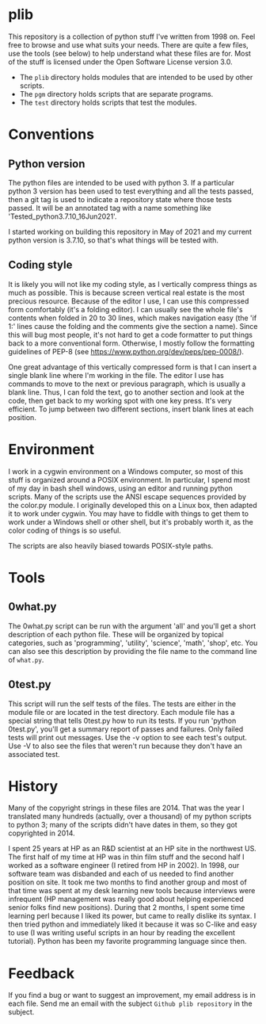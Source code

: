 # plib

This repository is a collection of python stuff I've written from 1998
on.  Feel free to browse and use what suits your needs.  There are quite
a few files, use the tools (see below) to help understand what these
files are for.  Most of the stuff is licensed under the Open Software
License version 3.0.

* The `plib` directory holds modules that are intended to be used by
  other scripts.
* The `pgm` directory holds scripts that are separate programs.
* The `test` directory holds scripts that test the modules.

# Conventions

## Python version

The python files are intended to be used with python 3.  If a particular
python 3 version has been used to test everything and all the tests
passed, then a git tag is used to indicate a repository state where
those tests passed.  It will be an annotated tag with a name something
like 'Tested_python3.7.10_16Jun2021'.

I started working on building this repository in May of 2021 and my
current python version is 3.7.10, so that's what things will be tested
with.

## Coding style

It is likely you will not like my coding style, as I vertically compress
things as much as possible.  This is because screen vertical real estate
is the most precious resource.  Because of the editor I use, I can use
this compressed form comfortably (it's a folding editor).  I can usually
see the whole file's contents when folded in 20 to 30 lines, which makes
navigation easy (the 'if 1:' lines cause the folding and the comments
give the section a name).  Since this will bug most people, it's not
hard to get a code formatter to put things back to a more conventional
form.  Otherwise, I mostly follow the formatting guidelines of PEP-8 (see
https://www.python.org/dev/peps/pep-0008/).

One great advantage of this vertically compressed form is that I can
insert a single blank line where I'm working in the file.  The editor I
use has commands to move to the next or previous paragraph, which is
usually a blank line.  Thus, I can fold the text, go to another section
and look at the code, then get back to my working spot with one key
press.  It's very efficient.  To jump between two different sections,
insert blank lines at each position.

# Environment

I work in a cygwin environment on a Windows computer, so most of this
stuff is organized around a POSIX environment.  In particular, I spend
most of my day in bash shell windows, using an editor and running python
scripts.  Many of the scripts use the ANSI escape sequences provided by
the color.py module.  I originally developed this on a Linux box, then
adapted it to work under cygwin.  You may have to fiddle with things to
get them to work under a Windows shell or other shell, but it's probably
worth it, as the color coding of things is so useful.

The scripts are also heavily biased towards POSIX-style paths.

# Tools

## 0what.py

The 0what.py script can be run with the argument 'all' and you'll get
a short description of each python file.  These will be organized by 
topical categories, such as 'programming', 'utility', 'science', 
'math', 'shop', etc.  You can also see this description by providing the
file name to the command line of `what.py`.

## 0test.py

This script will run the self tests of the files.  The tests are either
in the module file or are located in the test directory.  Each module
file has a special string that tells 0test.py how to run its tests.
If you run 'python 0test.py', you'll get a summary report of passes and
failures.  Only failed tests will print out messages.  Use the -v option
to see each test's output.  Use -V to also see the files that weren't
run because they don't have an associated test.

# History

Many of the copyright strings in these files are 2014.  That was the
year I translated many hundreds (actually, over a thousand) of my python
scripts to python 3; many of the scripts didn't have dates in them, so
they got copyrighted in 2014.

I spent 25 years at HP as an R&D scientist at an HP site in the
northwest US.  The first half of my time at HP was in thin film stuff
and the second half I worked as a software engineer (I retired from HP
in 2002).  In 1998, our software team was disbanded and each of us
needed to find another position on site.  It took me two months to find
another group and most of that time was spent at my desk learning new
tools because interviews were infrequent (HP management was really good
about helping experienced senior folks find new positions).  During that
2 months, I spent some time learning perl because I liked its power, but
came to really dislike its syntax.  I then tried python and immediately
liked it because it was so C-like and easy to use (I was writing useful
scripts in an hour by reading the excellent tutorial).  Python has been
my favorite programming language since then.

# Feedback

If you find a bug or want to suggest an improvement, my email
address is in each file.  Send me an email with the subject `Github
plib repository` in the subject.
